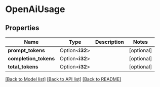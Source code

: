 # OpenAiUsage

## Properties

Name | Type | Description | Notes
------------ | ------------- | ------------- | -------------
**prompt_tokens** | Option<**i32**> |  | [optional]
**completion_tokens** | Option<**i32**> |  | [optional]
**total_tokens** | Option<**i32**> |  | [optional]

[[Back to Model list]](../README.md#documentation-for-models) [[Back to API list]](../README.md#documentation-for-api-endpoints) [[Back to README]](../README.md)


